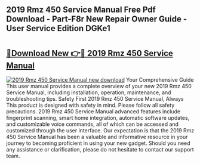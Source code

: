 ## 2019 Rmz 450 Service Manual Free Pdf Download - Part-F8r New Repair Owner Guide - User Service Edition DGKe1

# <h2><a href="http://bc44578.oget.top/?id=2019+Rmz+450+Service+Manual">🔗Download New 👉🔴 2019 Rmz 450 Service Manual</a></h2>

[![2019 Rmz 450 Service Manual new download](https://i.imgur.com/5g1atiW.png)](http://bc44578.oget.top/?id=2019+Rmz+450+Service+Manual)
Your Comprehensive Guide This user manual provides a complete overview of your new 2019 Rmz 450 Service Manual, including installation, operation, maintenance, and troubleshooting tips. Safety First 2019 Rmz 450 Service Manual, Always This product is designed with safety in mind. Please follow all safety precautions. 2019 Rmz 450 Service Manual advanced features include fingerprint scanning, smart home integration, automatic software updates, and customizable voice commands, all of which can be accessed and customized through the user interface. Our expectation is that the 2019 Rmz 450 Service Manual has been a valuable and informative resource in your journey to becoming proficient in using your new gadget. Should you need any assistance or clarification, please do not hesitate to contact our support team.
